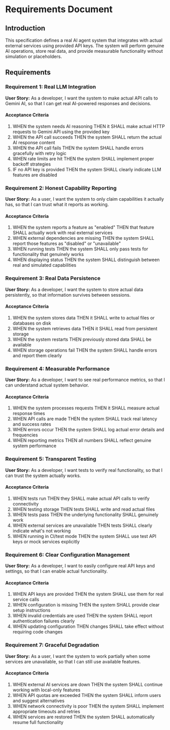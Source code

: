 # Requirements Document

## Introduction

This specification defines a real AI agent system that integrates with actual external services using provided API keys. The system will perform genuine AI operations, store real data, and provide measurable functionality without simulation or placeholders.

## Requirements

### Requirement 1: Real LLM Integration

**User Story:** As a developer, I want the system to make actual API calls to Gemini AI, so that I can get real AI-powered responses and decisions.

#### Acceptance Criteria

1. WHEN the system needs AI reasoning THEN it SHALL make actual HTTP requests to Gemini API using the provided key
2. WHEN the API call succeeds THEN the system SHALL return the actual AI response content
3. WHEN the API call fails THEN the system SHALL handle errors gracefully with retry logic
4. WHEN rate limits are hit THEN the system SHALL implement proper backoff strategies
5. IF no API key is provided THEN the system SHALL clearly indicate LLM features are disabled

### Requirement 2: Honest Capability Reporting

**User Story:** As a user, I want the system to only claim capabilities it actually has, so that I can trust what it reports as working.

#### Acceptance Criteria

1. WHEN the system reports a feature as "enabled" THEN that feature SHALL actually work with real external services
2. WHEN external dependencies are missing THEN the system SHALL report those features as "disabled" or "unavailable"
3. WHEN running tests THEN the system SHALL only pass tests for functionality that genuinely works
4. WHEN displaying status THEN the system SHALL distinguish between real and simulated capabilities

### Requirement 3: Real Data Persistence

**User Story:** As a developer, I want the system to store actual data persistently, so that information survives between sessions.

#### Acceptance Criteria

1. WHEN the system stores data THEN it SHALL write to actual files or databases on disk
2. WHEN the system retrieves data THEN it SHALL read from persistent storage
3. WHEN the system restarts THEN previously stored data SHALL be available
4. WHEN storage operations fail THEN the system SHALL handle errors and report them clearly

### Requirement 4: Measurable Performance

**User Story:** As a developer, I want to see real performance metrics, so that I can understand actual system behavior.

#### Acceptance Criteria

1. WHEN the system processes requests THEN it SHALL measure actual response times
2. WHEN API calls are made THEN the system SHALL track real latency and success rates
3. WHEN errors occur THEN the system SHALL log actual error details and frequencies
4. WHEN reporting metrics THEN all numbers SHALL reflect genuine system performance

### Requirement 5: Transparent Testing

**User Story:** As a developer, I want tests to verify real functionality, so that I can trust the system actually works.

#### Acceptance Criteria

1. WHEN tests run THEN they SHALL make actual API calls to verify connectivity
2. WHEN testing storage THEN tests SHALL write and read actual files
3. WHEN tests pass THEN the underlying functionality SHALL genuinely work
4. WHEN external services are unavailable THEN tests SHALL clearly indicate what's not working
5. WHEN running in CI/test mode THEN the system SHALL use test API keys or mock services explicitly

### Requirement 6: Clear Configuration Management

**User Story:** As a developer, I want to easily configure real API keys and settings, so that I can enable actual functionality.

#### Acceptance Criteria

1. WHEN API keys are provided THEN the system SHALL use them for real service calls
2. WHEN configuration is missing THEN the system SHALL provide clear setup instructions
3. WHEN invalid credentials are used THEN the system SHALL report authentication failures clearly
4. WHEN updating configuration THEN changes SHALL take effect without requiring code changes

### Requirement 7: Graceful Degradation

**User Story:** As a user, I want the system to work partially when some services are unavailable, so that I can still use available features.

#### Acceptance Criteria

1. WHEN external AI services are down THEN the system SHALL continue working with local-only features
2. WHEN API quotas are exceeded THEN the system SHALL inform users and suggest alternatives
3. WHEN network connectivity is poor THEN the system SHALL implement appropriate timeouts and retries
4. WHEN services are restored THEN the system SHALL automatically resume full functionality
